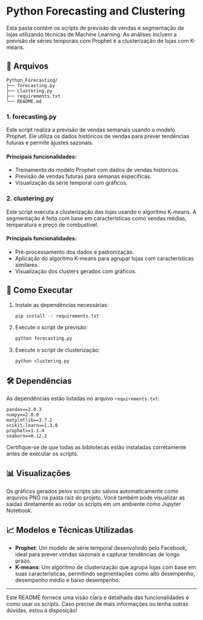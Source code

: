 # Python Forecasting and Clustering

Esta pasta contém os scripts de previsão de vendas e segmentação de lojas utilizando técnicas de Machine Learning. As análises incluem a previsão de séries temporais com Prophet e a clusterização de lojas com K-means.

## 📂 Arquivos

```
Python_Forecasting/
├── forecasting.py
├── clustering.py
├── requirements.txt
└── README.md
```

### 1. **forecasting.py**
Este script realiza a previsão de vendas semanais usando o modelo Prophet. Ele utiliza os dados históricos de vendas para prever tendências futuras e permite ajustes sazonais.

#### Principais funcionalidades:
- Treinamento do modelo Prophet com dados de vendas históricos.
- Previsão de vendas futuras para semanas específicas.
- Visualização da série temporal com gráficos.

### 2. **clustering.py**
Este script executa a clusterização das lojas usando o algoritmo K-means. A segmentação é feita com base em características como vendas médias, temperatura e preço de combustível.

#### Principais funcionalidades:
- Pré-processamento dos dados e padronização.
- Aplicação do algoritmo K-means para agrupar lojas com características similares.
- Visualização dos clusters gerados com gráficos.

## 🚀 Como Executar

1. Instale as dependências necessárias:
   ```bash
   pip install -r requirements.txt
   ```

2. Execute o script de previsão:
   ```bash
   python forecasting.py
   ```

3. Execute o script de clusterização:
   ```bash
   python clustering.py
   ```

## 🛠️ Dependências

As dependências estão listadas no arquivo `requirements.txt`:

```
pandas==2.0.3
numpy==2.0.0
matplotlib==3.7.2
scikit-learn==1.3.0
prophet==1.1.4
seaborn==0.12.2
```

Certifique-se de que todas as bibliotecas estão instaladas corretamente antes de executar os scripts.

## 📊 Visualizações

Os gráficos gerados pelos scripts são salvos automaticamente como arquivos PNG na pasta raiz do projeto. Você também pode visualizar as saídas diretamente ao rodar os scripts em um ambiente como Jupyter Notebook.

## 📈 Modelos e Técnicas Utilizadas

- **Prophet**: Um modelo de série temporal desenvolvido pelo Facebook, ideal para prever vendas sazonais e capturar tendências de longo prazo.
- **K-means**: Um algoritmo de clusterização que agrupa lojas com base em suas características, permitindo segmentações como alto desempenho, desempenho médio e baixo desempenho.

---

Este README fornece uma visão clara e detalhada das funcionalidades e como usar os scripts. Caso precise de mais informações ou tenha outras dúvidas, estou à disposição!
